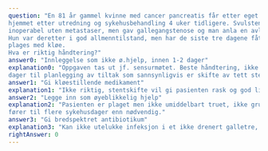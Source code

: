 ```yaml
---
question: "En 81 år gammel kvinne med cancer pancreatis får etter eget sterke ønske lindrende behandling i
hjemmet etter utredning og sykehusbehandling 4 uker tidligere. Svulsten var lokalt invasiv og
inoperabel uten metastaser, men gav gallegangstenose og man anla en avlastende stent ved ERCP.
Hun var deretter i god allmenntilstand, men har de siste tre dagene fått uttalt icterus, dårlig matlyst og
plages med kløe.
Hva er riktig håndtering?"
answer0: "Innleggelse som ikke ø.hjelp, innen 1-2 dager"
explanation0: "Oppgaven tas ut jf. sensurmøtet. Beste håndtering, ikke øyeblikkelig hjelpsituasjon og mest effektivt om sykehuset får noen få
dager til planlegging av tiltak som sannsynligvis er skifte av tett stent."
answer1: "Gi kløestillende medikament"
explanation1: "Ikke riktig, stentskifte vil gi pasienten rask og god lindring og er foretrukket her."
answer2: "Legge inn som øyeblikkelig hjelp"
explanation2: "Pasienten er plaget men ikke umiddelbart truet, ikke grunn til hasteinnleggelse som antakelig
fører til flere sykehusdager enn nødvendig."
answer3: "Gi bredspektret antibiotikum"
explanation3: "Kan ikke utelukke infeksjon i et ikke drenert galletre, men dette er ikke hovedproblemet."
rightAnswer: 0
---
```



